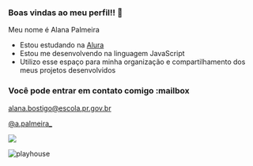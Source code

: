### Boas vindas ao meu perfil!! 🤍

Meu nome é Alana Palmeira

- Estou estudando na [Alura](https://www.alura.com.br)
- Estou me desenvolvendo na linguagem JavaScript
- Utilizo esse espaço para minha organização e compartilhamento dos meus projetos desenvolvidos

### Você pode entrar em contato comigo :mailbox

alana.bostigo@escola.pr.gov.br

[@a.palmeira_](https://www.instagram.com/a.palmeira_/)

![](https://media.tenor.com/9LUr-_obbVAAAAAC/hello-kitty.gif)

![playhouse](https://github.com/nanaaaa26/nanaaaa26/assets/146108279/27105fa0-49d2-4bd2-b0a2-8331ae755bb4)

